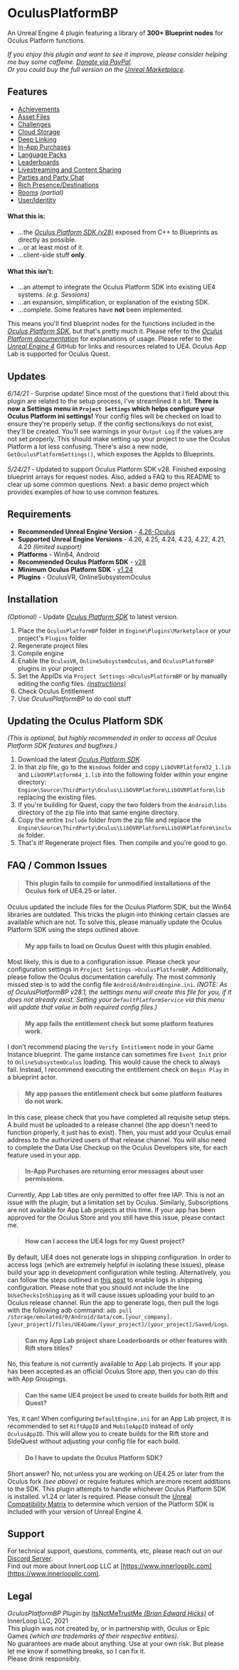 # OculusPlatformBP

An Unreal Engine 4 plugin featuring a library of **300+ Blueprint nodes** for Oculus Platform functions.

*If you enjoy this plugin and want to see it improve, please consider helping me buy some caffeine. [Donate via PayPal](https://paypal.me/bhicks85).<br>
Or you could buy the full version on the [Unreal Marketplace](https://www.unrealengine.com/marketplace/en-US/product/3dd4be07fc1e47e88987713958ab5933).*

## Features
+ [Achievements](https://developer.oculus.com/documentation/unreal/ps-achievements)
+ [Asset Files](https://developer.oculus.com/documentation/unreal/ps-assets/)
+ [Challenges](https://developer.oculus.com/documentation/unreal/ps-challenges/)
+ [Cloud Storage](https://developer.oculus.com/documentation/unreal/ps-cloud-storage/)
+ [Deep Linking](https://developer.oculus.com/documentation/unreal/ps-deep-linking/)
+ [In-App Purchases](https://developer.oculus.com/documentation/unreal/ps-iap/)
+ [Language Packs](https://developer.oculus.com/documentation/unreal/ps-language-packs/)
+ [Leaderboards](https://developer.oculus.com/documentation/unreal/ps-leaderboards/)
+ [Livestreaming and Content Sharing](https://developer.oculus.com/documentation/unreal/ps-sharing/)
+ [Parties and Party Chat](https://developer.oculus.com/documentation/unreal/ps-parties/)
+ [Rich Presence/Destinations](https://developer.oculus.com/documentation/unreal/ps-rich-presence/)
+ [Rooms](https://developer.oculus.com/documentation/unreal/ps-rooms/) *(partial)*
+ [User/Identity](https://developer.oculus.com/documentation/unreal/ps-presence/)

#### What this is:
+ ...the [*Oculus Platform SDK (v28)*](https://developer.oculus.com/reference/platform/v28/) exposed from C++ to Blueprints as directly as possible.
+ ...or at least most of it.
+ ...client-side stuff **only**.

#### What this isn't:
+ ...an attempt to integrate the Oculus Platform SDK into existing UE4 systems. *(e.g. Sessions)*
+ ...an expansion, simplification, or explanation of the existing SDK.
+ ...complete. Some features have **not** been implemented.

This means you'll find blueprint nodes for the functions included in the [*Oculus Platform SDK*](https://developer.oculus.com/reference/platform/latest/), but that's pretty much it. Please refer to the [*Oculus Platform documentation*](https://developer.oculus.com/documentation/unreal/ps-platform-intro/) for explanations of usage. Please refer to the [*Unreal Engine 4*](https://github.com/EpicGames/UnrealEngine) GitHub for links and resources related to UE4. Oculus App Lab is supported for Oculus Quest.

## Updates
*6/14/21* - Surprise update! Since most of the questions that I field about this plugin are related to the setup process, I've streamlined it a bit. **There is now a Settings menu in `Project Settings` which helps configure your Oculus Platform ini settings!** Your config files will be checked on load to ensure they're properly setup. If the config sections/keys do not exist, they'll be created. You'll see warnings in your `Output Log` if the values are not set properly. This should make setting up your project to use the Oculus Platform a lot less confusing. There's also a new node, `GetOculusPlatformSettings()`, which exposes the AppIds to Blueprints. <br><br>
*5/24/21* - Updated to support Oculus Platform SDK v28. Finished exposing blueprint arrays for request nodes. Also, added a FAQ to this README to clear up some common questions. Next: a basic demo project which provides examples of how to use common features.

## Requirements
* **Recommended Unreal Engine Version** - [4.26-Oculus](https://github.com/Oculus-VR/UnrealEngine/tree/4.26)
* **Supported Unreal Engine Versions** - 4.26, 4.25, 4.24, 4.23, 4.22, 4.21, 4.20 *(limited support)*
* **Platforms** - Win64, Android
* **Recommended Oculus Platform SDK** - [v28](https://developer.oculus.com/downloads/package/oculus-platform-sdk/28.0.0/)<br>
* **Minimum Oculus Platform SDK** - [v1.24](https://developer.oculus.com/downloads/package/oculus-platform-sdk/1.24.0/)<br>
* **Plugins** - OculusVR, OnlineSubsystemOculus<br>

## Installation
*(Optional)* - Update [*Oculus Platform SDK*](https://developer.oculus.com/downloads/package/oculus-platform-sdk/) to latest version.
1) Place the `OculusPlatformBP` folder in `Engine\Plugins\Marketplace` or your project's `Plugins` folder
2) Regenerate project files
3) Compile engine
4) Enable the `OculusVR`, `OnlineSubsystemOculus`, and `OculusPlatformBP` plugins in your project
5) Set the AppIDs via `Project Settings->OculusPlatformBP` or by manually editing the config files. [*(instructions)*](https://developer.oculus.com/documentation/unreal/ps-setup/)
6) Check Oculus Entitlement
7) Use *OculusPlatformBP* to do cool stuff<br>

## Updating the Oculus Platform SDK
*(This is optional, but highly recommended in order to access all Oculus Platform SDK features and bugfixes.)*
1) Download the latest [*Oculus Platform SDK*](https://developer.oculus.com/downloads/package/oculus-platform-sdk/)
2) In that zip file, go to the `Windows` folder and copy `LibOVRPlatform32_1.lib` and `LibOVRPlatform64_1.lib` into the following folder within your engine directory: `Engine\Source\ThirdParty\Oculus\LibOVRPlatform\LibOVRPlatform\lib` replacing the existing files.
3) If you're building for Quest, copy the two folders from the `Android\libs` directory of the zip file into that same engine directory.
4) Copy the entire `Include` folder from the zip file and replace the `Engine\Source\ThirdParty\Oculus\LibOVRPlatform\LibOVRPlatform\include` folder.
5) That's it! Regenerate project files. Then compile and you're good to go.<br>

## FAQ / Common Issues
> #### This plugin fails to compile for unmodified installations of the Oculus fork of UE4.25 or later.<br>
Oculus updated the include files for the Oculus Platform SDK, but the Win64 libraries are outdated. This tricks the plugin into thinking certain classes are available which are not. To solve this, please manually update the Oculus Platform SDK using the steps outlined above.
> #### My app fails to load on Oculus Quest with this plugin enabled.<br>
Most likely, this is due to a configuration issue. Please check your configuration settings in `Project Settings->OculusPlatformBP`. Additionally, please follow the Oculus documentation carefully. The most commonly missed step is to add the config file `Android/AndroidEngine.ini`. *(NOTE: As of OculusPlatformBP v28.1, the settings menu will create this file for you, if it does not already exist. Setting your `DefaultPlatformService` via this menu will update that value in both required config files.)*
> #### My app fails the entitlement check but some platform features work.<br>
I don't recommend placing the `Verify Entitlement` node in your Game Instance blueprint. The game instance can sometimes fire `Event Init` prior to `OnlineSubsystemOculus` loading. This would cause the check to always fail. Instead, I recommend executing the entitlement check on `Begin Play` in a blueprint actor.
> #### My app passes the entitlement check but some platform features do not work.<br>
In this case, please check that you have completed all requisite setup steps. A build must be uploaded to a release channel (the app doesn't need to function properly, it just has to exist). Then, you must add your Oculus email address to the authorized users of that release channel. You will also need to complete the Data Use Checkup on the Oculus Developers site, for each feature used in your app.
> #### In-App Purchases are returning error messages about user permissions.<br>
Currently, App Lab titles are only permitted to offer free IAP. This is not an issue with the plugin, but a limitation set by Oculus. Similarly, Subscriptions are not available for App Lab projects at this time. If your app has been approved for the Oculus Store and you still have this issue, please contact me.
> #### How can I access the UE4 logs for my Quest project?<br>
By default, UE4 does not generate logs in shipping configuration. In order to access logs (which are extremely helpful in isolating these issues), please build your app in development configuration while testing. Alternatively, you can follow the steps outlined in [this post](https://forums.unrealengine.com/t/how-to-add-buselogginginshipping-to-my-project/125651/2) to enable logs in shipping configuration. Please note that you should not include the line `bUseChecksInShipping` as it will cause issues uploading your build to an Oculus release channel. Run the app to generate logs, then pull the logs with the following adb command: `adb pull /storage/emulated/0/Android/data/com.[your_company].[your_project]/files/UE4Game/[your_project]/[your_project]/Saved/Logs`.
> #### Can my App Lab project share Leaderboards or other features with Rift store titles?<br>
No, this feature is not currently available to App Lab projects. If your app has been accepted as an official Oculus Store app, then you can do this with App Groupings.
> #### Can the same UE4 project be used to create builds for both Rift and Quest?<br>
Yes, it can! When configuring `DefaultEngine.ini` for an App Lab project, it is recommended to set `RiftAppID` and `MobileAppID` instead of only `OculusAppID`. This will allow you to create builds for the Rift store and SideQuest without adjusting your config file for each build.
> #### Do I have to update the Oculus Platform SDK?<br>
Short answer? No, not unless you are working on UE4.25 or later from the Oculus fork *(see above)* or require features which are more recent additions to the SDK. This plugin attempts to handle whichever Oculus Platform SDK is installed. v1.24 or later is required. Please consult the [Unreal Compatibility Matrix](https://developer.oculus.com/documentation/unreal/unreal-compatibility-matrix/) to determine which version of the Platform SDK is included with your version of Unreal Engine 4.

## Support
For technical support, questions, comments, etc, please reach out on our [Discord Server](https://discord.gg/k6KxJvq).<br>
Find out more about InnerLoop LLC at [https://www.innerloopllc.com](https://www.innerloopllc.com).

## Legal
*OculusPlatformBP Plugin* by [ItsNotMeTrustMe *(Brian Edward Hicks)*](mailto:brian@superhockeyball.com) of InnerLoop LLC, 2021<br>
This plugin was not created by, or in partnership with, Oculus or Epic Games *(which are trademarks of their respective entities)*.<br>
No guarantees are made about anything. Use at your own risk. But please let me know if something breaks, so I can fix it.<br>
Please drink responsibly.
